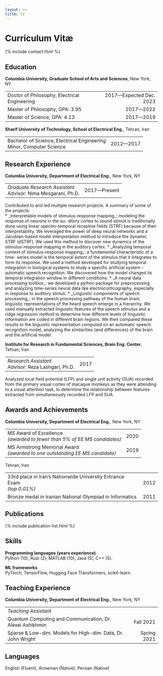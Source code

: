```yaml
---
layout: cv
title: CV
---
```


# Curriculum Vitæ

{% include contact.html %}

## Education

__Columbia University, Graduate School of Arts and Sciences__, New York, NY
<table class="two-column no-gap-before">
<tbody>
<tr>
    <td>Doctor of Philosophy, Electrical Engineering</td>
    <td style="text-align: right">2017—Expected Dec. 2023</td>
</tr>
<tr>
    <td>Master of Philosophy, GPA: 3.95</td>
    <td style="text-align: right">2017—2022</td>
</tr>
<tr>
    <td>Master of Science, GPA: 4.13</td>
    <td style="text-align: right">2017—2019</td>
</tr>
</tbody>
</table>

__Sharif University of Technology, School of Electrical Eng.__, Tehran, Iran
<table class="two-column no-gap-before">
<tbody>
<tr>
    <td>Bachelor of Science, Electrical Engineering<br/>Minor, Computer Science</td>
    <td style="text-align: right">2012—2017</td>
</tr>
</tbody>
</table>

## Research Experience

__Columbia University, Department of Electrical Eng.__, New York, NY
<table class="two-column no-gap-before no-gap-after">
<tbody>
<tr>
    <td><i>Graduate Research Assistant</i><br/>Advisor: Nima Mesgarani, Ph.D.</td>
    <td style="text-align: right">2017—Present</td>
</tr>
</tbody>
</table>
Contributed to and led multiple research projects. A summary of some of the 
projects:<br/>
* _Interpretable models of stimulus-response mapping_: modeling the response of 
neurons in the au- ditory cortex to sound stimuli is traditionally done using 
linear spectro-temporal receptive fields (STRF) because of their 
interpretability. We leveraged the power of deep neural networks and a 
Jacobian-based model interpretation method to introduce the dynamic STRF 
(dSTRF). We used this method to discover new dynamics of the stimulus-response 
mapping in the auditory cortex.
* _Analyzing temporal context of stimulus-response mapping_: a fundamental 
characteristic of a time- series model is the temporal extent of the stimulus 
that it integrates to form its response. We used a method developed for 
studying temporal integration in biological systems to study a specific 
artificial system – automatic speech recognition. We discovered how the model 
changed its temporal integration window in different conditions.
* _A neural data processing toolbox_: we developed a python package for 
preprocessing and analyzing time-series neural data like electrocorticography, 
especially in response to auditory stimuli.
* _Linguistic components of speech processing_: in the speech processing pathway 
of the human brain, linguistic representations of the heard speech emerge in a 
hierarchy. We used manually extracted linguistic features of the speech 
stimulus and a ridge regression method to determine how different levels of 
linguistic information are coded in different brain regions. We then compared 
these results to the linguistic representation computed on an automatic speech 
recognition model, analyzing the similarities (and differences) of the brain 
and the artificial model.

__Institute for Research in Fundamental Sciences, Brain Eng. Center__, Tehran, Iran
<table class="two-column no-gap-before no-gap-after">
<tbody>
<tr>
    <td><i>Research Assistant</i><br/>Advisor: Reza Lashgari, Ph.D.</td>
    <td style="text-align: right">2017</td>
</tr>
</tbody>
</table>
Analyzed local field potential (LFP) and single unit activity (SUA) recorded 
from the primary visual cortex of macaque monkeys as they were attending to a 
visual attention task, to determine the relationship between features 
extracted from simultaneously recorded LFP and SUA.

## Awards and Achievements

__Columbia University, Department of Electrical Eng.__, New York, NY
<table class="two-column no-gap-before">
<tbody>
<tr>
    <td>MS Award of Excellence<br/><em>(awarded to fewer than 5% of EE MS candidates)</em></td>
    <td style="text-align: right">2020</td>
</tr>
<tr>
    <td>MS Armstrong Memorial Award<br/><em>(awarded to one outstanding EE MS candidate)</em></td>
    <td style="text-align: right">2019</td>
</tr>
</tbody>
</table>

Tehran, Iran
<table class="two-column no-gap-before">
<tbody>
<tr>
    <td>33rd place in Iran’s Nationwide University Entrance Exam<br/><em>(top 0.01%)</em></td>
    <td style="text-align: right">2012</td>
</tr>
<tr>
    <td>Bronze medal in Iranian National Olympiad in Informatics</td>
    <td style="text-align: right">2011</td>
</tr>
</tbody>
</table>

## Publications

{% include publication-list.html %}

## Skills

__Programming languages (years experience)__<br/>
Python (10), Rust (2), MATLAB (10), Java (5), C++ (5).

__ML frameworks__<br/>
PyTorch, TensorFlow, Hugging Face Transformers, scikit-learn.

## Teaching Experience

__Columbia University, Department of Electrical Eng.__, New York, NY
<table class="two-column no-gap-before">
<tbody>
<tr>
    <td><i>Teaching Assistant</i></td>
</tr>
<tr>
    <td>Quantum Computing and Communication, Dr. Alexei Ashikhmin</td>
    <td style="text-align: right">Fall 2021</td>
</tr>
<tr>
    <td>Sparse & Low-dim. Models for High-dim. Data, Dr. John Wright</td>
    <td style="text-align: right">Spring 2021</td>
</tr>
</tbody>
</table>

## Languages

English (Fluent), Armenian (Native), Persian (Native)
